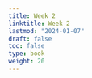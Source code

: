 ```yaml
---
title: Week 2 
linktitle: Week 2
lastmod: "2024-01-07"
draft: false  
toc: false  
type: book  
weight: 20
---
```


<!--

Day 3 Slides ({{% staticref "stat220/Day3.html" "newtab" %}}html{{% /staticref %}})

Day 4 Slides ({{% staticref "stat220/Day4.html" "newtab" %}}html{{% /staticref %}})

Day 5 Slides ({{% staticref "stat220/Day5.html" "newtab" %}}html{{% /staticref %}})

-->